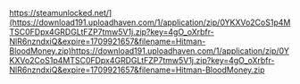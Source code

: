https://steamunlocked.net/](https://download191.uploadhaven.com/1/application/zip/0YKXVo2CoS1p4MTSC0FDpx4GRDGLtFZP7tmw5V1j.zip?key=4gO_oXrbfr-NlR6nzndxiQ&expire=1709921657&filename=Hitman-BloodMoney.zip)https://download191.uploadhaven.com/1/application/zip/0YKXVo2CoS1p4MTSC0FDpx4GRDGLtFZP7tmw5V1j.zip?key=4gO_oXrbfr-NlR6nzndxiQ&expire=1709921657&filename=Hitman-BloodMoney.zip
